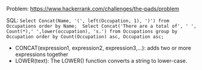 Problem: https://www.hackerrank.com/challenges/the-pads/problem

SQL: 
``Select Concat(Name, '(', left(Occupation, 1), ')') from Occupations order by Name; 
Select Concat('There are a total of', ' ', Count(*),' ',lower(occupation), 's.') from Occupations group by Occupation order by Count(Occupation) asc, Occupation asc;  
``


- CONCAT(expression1, expression2, expression3,...): adds two or more expressions together
- LOWER(text): The LOWER() function converts a string to lower-case.

